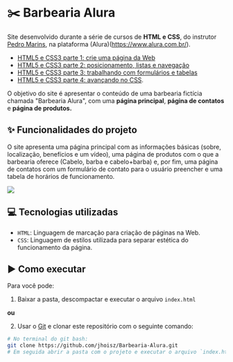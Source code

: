 # :scissors: Barbearia Alura

Site desenvolvido durante a série de cursos de **HTML e CSS**, do instrutor [Pedro Marins](https://cursos.alura.com.br/user/opedromarins), na plataforma (Alura)(https://www.alura.com.br/).

- [HTML5 e CSS3 parte 1: crie uma página da Web](https://cursos.alura.com.br/course/html5-css3-primeiros-passos)
- [HTML5 e CSS3 parte 2: posicionamento, listas e navegação](https://cursos.alura.com.br/course/html5-css3-posicionamento-listas-navegacao)
- [HTML5 e CSS3 parte 3: trabalhando com formulários e tabelas](https://cursos.alura.com.br/course/html5-css3-formularios-tabelas) 
- [HTML5 e CSS3 parte 4: avançando no CSS](https://cursos.alura.com.br/course/html5-css3-avancando-css). 
 
 O objetivo do site é apresentar o conteúdo de uma barbearia fictícia chamada "Barbearia Alura", com uma **página principal**, **página de contatos** e **página de produtos.**
 
 ## :sparkles: Funcionalidades do projeto
 
O site apresenta uma página principal com as informações básicas (sobre, localização, benefícios e um vídeo), uma página de produtos com o que a barbearia oferece (Cabelo, barba e cabelo+barba) e, por fim, uma página de contatos com um formulário de contato para o usuário preencher e uma tabela de horários de funcionamento.

![](barbearia-alura.gif)

 ## :computer: Tecnologias utilizadas
 - `HTML`: Linguagem de marcação para criação de páginas na Web.
 - `CSS`: Linguagem de estilos utilizada para separar estética do funcionamento da página.
 
 ## :arrow_forward: Como executar
 
 Para você pode:
 
 1. Baixar a pasta, descompactar e executar o arquivo `index.html`
 
 **ou**
 
 2. Usar o [Git](https://git-scm.com/about) e clonar este repositório com o seguinte comando: 
 ```bash
 # No terminal do git bash:
 git clone https://github.com/jhoisz/Barbearia-Alura.git
 # Em seguida abrir a pasta com o projeto e executar o arquivo `index.html`.
 ```
